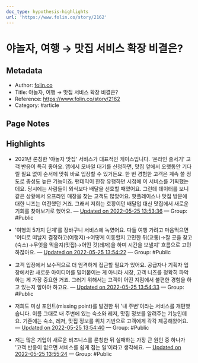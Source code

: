 ```yaml
---
doc_type: hypothesis-highlights
url: 'https://www.folin.co/story/2162'
---
```


# 야놀자, 여행 → 맛집 서비스 확장 비결은?

## Metadata
- Author: [folin.co]()
- Title: 야놀자, 여행 → 맛집 서비스 확장 비결은?
- Reference: https://www.folin.co/story/2162
- Category: #article

## Page Notes
## Highlights
- 2021년 론칭한 '야놀자 맛집' 서비스가 대표적인 케이스입니다. '온라인 줄서기' 고객 반응이 특히 좋아요. 앱에서 모바일 대기를 신청하면, 맛집 앞에서 오랫동안 기다릴 필요 없이 순서에 맞춰 바로 입장할 수 있거든요. 한 번 경험한 고객은 계속 쓸 정도로 충성도 높은 기능이죠. 팬데믹이 한창 유행하던 시점에 이 서비스를 기획했는데요. 당시에는 사람들이 외식보다 배달을 선호할 때였어요. 그런데 데이터를 보니 같은 상황에서 오프라인 매장을 찾는 고객도 많았어요. 핫플레이스나 맛집 방문에 대한 니즈는 여전했던 거죠. 그래서 저희는 호황이던 배달업 대신 맛집에서 새로운 기회를 찾아보기로 했어요. — [Updated on 2022-05-25 13:53:36](https://hyp.is/owzJbNvmEeySEWtJsufiAw/www.folin.co/story/2162) — Group: #Public

- '여행의 5가지 단계'를 장바구니 서비스에 녹였어요. 다들 여행 가려고 마음먹으면 '어디로 떠날지 결정하고(여행지)→어떻게 이동할지 고민한 뒤(교통)→잘 곳을 찾고(숙소)→무엇을 먹을지(맛집)→어떤 것(레저)을 하며 시간을 보낼지' 흐름으로 고민하잖아요. — [Updated on 2022-05-25 13:54:22](https://hyp.is/vnQLZtvmEeyQQCeMM5Mvlg/www.folin.co/story/2162) — Group: #Public

- 고객 입장에서 보수적으로 더 엄격하게 접근할 필요가 있어요. 공급자나 기획자 입장에서만 새로운 아이디어를 밀어붙이는 게 아니라 시장, 고객 니즈를 정확히 파악하는 게 가장 중요한 거죠. 그러기 위해서는 고객이 어떤 지점에서 불편한 경험을 하고 있는지 알아야 하고요. — [Updated on 2022-05-25 13:54:33](https://hyp.is/xQKOJtvmEeyPI9t93OyKpQ/www.folin.co/story/2162) — Group: #Public

- 저희도 미싱 포인트(missing point)를 발견한 뒤 '내 주변'이라는 서비스를 개편했습니다. 이름 그대로 내 주변에 있는 숙소와 레저, 맛집 정보를 알려주는 기능인데요. 기존에는 숙소, 레저, 맛집 정보를 위치 기반으로 고객에게 각각 제공해왔어요. — [Updated on 2022-05-25 13:54:40](https://hyp.is/yQpxbtvmEeyypK8Od0CNTg/www.folin.co/story/2162) — Group: #Public

- 저는 많은 기업이 새로운 비즈니스를 론칭한 뒤 실패하는 가장 큰 원인 중 하나가 '고객 반응이 없으면 서비스를 쉽게 접는 일'이라고 생각해요. — [Updated on 2022-05-25 13:55:24](https://hyp.is/4xgswtvmEeyy76vcJKI6Eg/www.folin.co/story/2162) — Group: #Public



